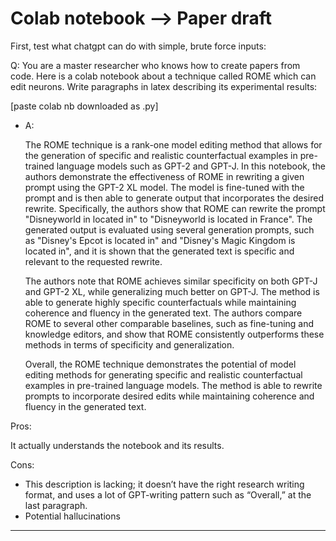 # Colab notebook —> Paper draft

First, test what chatgpt can do with simple, brute force inputs:

Q: You are a master researcher who knows how to create papers from code. Here is a colab notebook about a technique called ROME which can edit neurons. Write paragraphs in latex describing its experimental results:

[paste colab nb downloaded as .py]

- A:
    
    The ROME technique is a rank-one model editing method that allows for the generation of specific and realistic counterfactual examples in pre-trained language models such as GPT-2 and GPT-J. In this notebook, the authors demonstrate the effectiveness of ROME in rewriting a given prompt using the GPT-2 XL model. The model is fine-tuned with the prompt and is then able to generate output that incorporates the desired rewrite. Specifically, the authors show that ROME can rewrite the prompt "Disneyworld in located in" to "Disneyworld is located in France". The generated output is evaluated using several generation prompts, such as "Disney's Epcot is located in" and "Disney's Magic Kingdom is located in", and it is shown that the generated text is specific and relevant to the requested rewrite.
    
    The authors note that ROME achieves similar specificity on both GPT-J and GPT-2 XL, while generalizing much better on GPT-J. The method is able to generate highly specific counterfactuals while maintaining coherence and fluency in the generated text. The authors compare ROME to several other comparable baselines, such as fine-tuning and knowledge editors, and show that ROME consistently outperforms these methods in terms of specificity and generalization.
    
    Overall, the ROME technique demonstrates the potential of model editing methods for generating specific and realistic counterfactual examples in pre-trained language models. The method is able to rewrite prompts to incorporate desired edits while maintaining coherence and fluency in the generated text.
    

Pros:

It actually understands the notebook and its results.

Cons:

- This description is lacking; it doesn’t have the right research writing format, and uses a lot of GPT-writing pattern such as “Overall,” at the last paragraph.
- Potential hallucinations

---